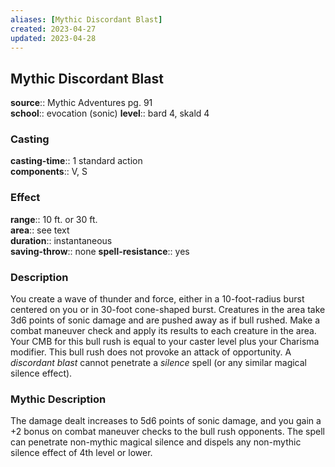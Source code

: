 ```yaml
---
aliases: [Mythic Discordant Blast]
created: 2023-04-27
updated: 2023-04-28
---
```


## Mythic Discordant Blast

**source**:: Mythic Adventures pg. 91  
**school**:: evocation (sonic)
**level**:: bard 4, skald 4

### Casting

**casting-time**:: 1 standard action  
**components**:: V, S

### Effect

**range**:: 10 ft. or 30 ft.  
**area**:: see text  
**duration**:: instantaneous  
**saving-throw**:: none
**spell-resistance**:: yes

### Description

You create a wave of thunder and force, either in a 10-foot-radius burst centered on you or in 30-foot cone-shaped burst. Creatures in the area take 3d6 points of sonic damage and are pushed away as if bull rushed. Make a combat maneuver check and apply its results to each creature in the area. Your CMB for this bull rush is equal to your caster level plus your Charisma modifier. This bull rush does not provoke an attack of opportunity. A *discordant blast* cannot penetrate a *silence* spell (or any similar magical silence effect).

### Mythic Description

The damage dealt increases to 5d6 points of sonic damage, and you gain a +2 bonus on combat maneuver checks to the bull rush opponents. The spell can penetrate non-mythic magical silence and dispels any non-mythic silence effect of 4th level or lower.
